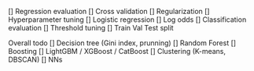 [] Regression evaluation
[] Cross validation
[] Regularization
[] Hyperparameter tuning
[] Logistic regression
[] Log odds
[] Classification evaluation
[] Threshold tuning
[] Train Val Test split

Overall todo
[] Decision tree (Gini index, prunning)
[] Random Forest
[] Boosting
[] LightGBM / XGBoost / CatBoost
[] Clustering (K-means, DBSCAN)
[] NNs
